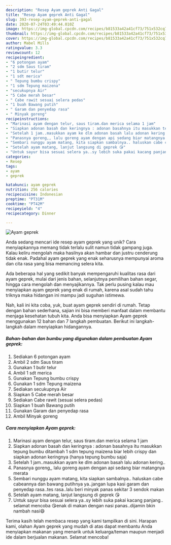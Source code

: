 ```yaml
---
description: "Resep Ayam geprek Anti Gagal"
title: "Resep Ayam geprek Anti Gagal"
slug: 393-resep-ayam-geprek-anti-gagal
date: 2020-07-24T03:49:44.010Z
image: https://img-global.cpcdn.com/recipes/b81533a42a41cf73/751x532cq70/ayam-geprek-foto-resep-utama.jpg
thumbnail: https://img-global.cpcdn.com/recipes/b81533a42a41cf73/751x532cq70/ayam-geprek-foto-resep-utama.jpg
cover: https://img-global.cpcdn.com/recipes/b81533a42a41cf73/751x532cq70/ayam-geprek-foto-resep-utama.jpg
author: Mabel Mills
ratingvalue: 3.3
reviewcount: 12
recipeingredient:
- "6 potongan ayam"
- "2 sdm Saus tiram"
- "1 butir telur"
- "1 sdt merica"
- " Tepung bumbu crispy"
- "1 sdm Tepung maizena"
- "secukupnya Air"
- "5 Cabe merah besar"
- " Cabe rawit sesuai selera pedas"
- "1 buah Bawang putih"
- " Garam dan penyedap rasa"
- " Minyak goreng"
recipeinstructions:
- "Marinasi ayam dengan telur, saus tiram.dan merica selama 1 jam"
- "Siapkan adonan basah dan keringnya : adonan basahnya itu masukkan tepung bumbu ditambah 1 sdm tepung maizena biar lebih crispy dan siapkan adonan keringnya (hanya tepung bumbu saja)"
- "Setelah 1 jam..masukkan ayam ke dlm adonan basah lalu adonan kering.."
- "Panasnya goreng,, lalu goreng ayam dengan api sedang biar matangnya merata"
- "Sembari nunggu ayam matang, kita siapkan sambalnya.. haluskan cabe cabeannya dan bawang putihnya ya..jangan lupa kasi garam dan penyedap rasa..tes rasa..lalu beri minyak panas sekitar 3 sendok makan"
- "Setelah ayam matang, lanjut langsung di geprek 😘"
- "Untuk sayur bisa sesuai selera ya..sy lebih suka pakai kacang panjang.. selamat mencoba 😘enak di makan dengan nasi panas..dijamin bkin nambah nasi😄"
categories:
- Resep
tags:
- ayam
- geprek

katakunci: ayam geprek 
nutrition: 256 calories
recipecuisine: Indonesian
preptime: "PT31M"
cooktime: "PT42M"
recipeyield: "4"
recipecategory: Dinner

---
```



![Ayam geprek](https://img-global.cpcdn.com/recipes/b81533a42a41cf73/751x532cq70/ayam-geprek-foto-resep-utama.jpg)

Anda sedang mencari ide resep ayam geprek yang unik? Cara menyiapkannya memang tidak terlalu sulit namun tidak gampang juga. Kalau keliru mengolah maka hasilnya akan hambar dan justru cenderung tidak enak. Padahal ayam geprek yang enak seharusnya mempunyai aroma dan cita rasa yang bisa memancing selera kita.

Ada beberapa hal yang sedikit banyak mempengaruhi kualitas rasa dari ayam geprek, mulai dari jenis bahan, selanjutnya pemilihan bahan segar, hingga cara mengolah dan menyajikannya. Tak perlu pusing kalau mau menyiapkan ayam geprek yang enak di rumah, karena asal sudah tahu triknya maka hidangan ini mampu jadi suguhan istimewa.




Nah, kali ini kita coba, yuk, buat ayam geprek sendiri di rumah. Tetap dengan bahan sederhana, sajian ini bisa memberi manfaat dalam membantu menjaga kesehatan tubuh kita. Anda bisa menyiapkan Ayam geprek menggunakan 12 bahan dan 7 langkah pembuatan. Berikut ini langkah-langkah dalam menyiapkan hidangannya.

<!--inarticleads1-->

##### Bahan-bahan dan bumbu yang digunakan dalam pembuatan Ayam geprek:

1. Sediakan 6 potongan ayam
1. Ambil 2 sdm Saus tiram
1. Gunakan 1 butir telur
1. Ambil 1 sdt merica
1. Gunakan  Tepung bumbu crispy
1. Gunakan 1 sdm Tepung maizena
1. Sediakan secukupnya Air
1. Siapkan 5 Cabe merah besar
1. Sediakan  Cabe rawit (sesuai selera pedas)
1. Siapkan 1 buah Bawang putih
1. Gunakan  Garam dan penyedap rasa
1. Ambil  Minyak goreng




<!--inarticleads2-->

##### Cara menyiapkan Ayam geprek:

1. Marinasi ayam dengan telur, saus tiram.dan merica selama 1 jam
1. Siapkan adonan basah dan keringnya : adonan basahnya itu masukkan tepung bumbu ditambah 1 sdm tepung maizena biar lebih crispy dan siapkan adonan keringnya (hanya tepung bumbu saja)
1. Setelah 1 jam..masukkan ayam ke dlm adonan basah lalu adonan kering..
1. Panasnya goreng,, lalu goreng ayam dengan api sedang biar matangnya merata
1. Sembari nunggu ayam matang, kita siapkan sambalnya.. haluskan cabe cabeannya dan bawang putihnya ya..jangan lupa kasi garam dan penyedap rasa..tes rasa..lalu beri minyak panas sekitar 3 sendok makan
1. Setelah ayam matang, lanjut langsung di geprek 😘
1. Untuk sayur bisa sesuai selera ya..sy lebih suka pakai kacang panjang.. selamat mencoba 😘enak di makan dengan nasi panas..dijamin bkin nambah nasi😄




Terima kasih telah membaca resep yang kami tampilkan di sini. Harapan kami, olahan Ayam geprek yang mudah di atas dapat membantu Anda menyiapkan makanan yang menarik untuk keluarga/teman maupun menjadi ide dalam berjualan makanan. Selamat mencoba!
